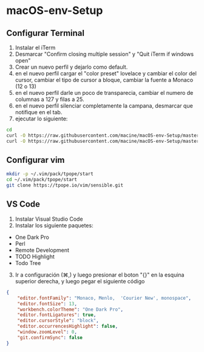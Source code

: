 # macOS-env-Setup


## Configurar Terminal

1. Instalar el iTerm 
2. Desmarcar "Confirm closing multiple session" y "Quit iTerm if windows open"
3. Crear un nuevo perfil y dejarlo como default.
4. en el nuevo perfil cargar el "color preset" lovelace y cambiar el color del cursor, cambiar el tipo de cursor a bloque, cambiar la fuente a Monaco (12 o 13)
5. en el nuevo perfil darle un poco de transparecia, cambiar el numero de columnas a 127 y filas a 25.
6. en el nuevo perfil silenciar completamente la campana, desmarcar que notifique en el tab.
7. ejecutar lo siguiente:
```bash
cd
curl -O https://raw.githubusercontent.com/macine/macOS-env-Setup/master/.aliases
curl -O https://raw.githubusercontent.com/macine/macOS-env-Setup/master/.bash_profile
```

## Configurar vim
```bash
mkdir -p ~/.vim/pack/tpope/start
cd ~/.vim/pack/tpope/start
git clone https://tpope.io/vim/sensible.git
```

## VS Code
1. Instalar Visual Studio Code
2. Instalar los siguiente paquetes:
- One Dark Pro
- Perl
- Remote Development
- TODO Highlight
- Todo Tree
3. Ir a configuración (⌘,) y luego presionar el boton "{}" en la esquina superior derecha, y luego pegar el siguiente código
```json
{
    "editor.fontFamily": "Monaco, Menlo,  'Courier New', monospace",
    "editor.fontSize": 13,
    "workbench.colorTheme": "One Dark Pro",
    "editor.fontLigatures": true,
    "editor.cursorStyle": "block",
    "editor.occurrencesHighlight": false,
    "window.zoomLevel": 0,
    "git.confirmSync": false
}
```
